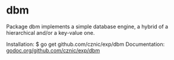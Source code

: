 dbm
===

Package dbm implements a simple database engine, a hybrid of a hierarchical
and/or a key-value one.

Installation: $ go get github.com/cznic/exp/dbm
Documentation: [godoc.org/github.com/cznic/exp/dbm](http://godoc.org/github.com/cznic/exp/dbm)
